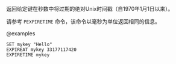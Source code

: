 返回给定键在秒数中将过期的绝对Unix时间戳（自1970年1月1日以来）。

请参考 `PEXPIRETIME` 命令，该命令以毫秒为单位返回相同的信息。

@examples

```cli
SET mykey "Hello"
EXPIREAT mykey 33177117420
EXPIRETIME mykey
```
